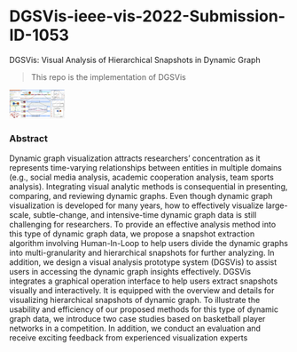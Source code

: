 # DGSVis-ieee-vis-2022-Submission-ID-1053
DGSVis: Visual Analysis of Hierarchical Snapshots in Dynamic Graph
> This repo is the implementation of DGSVis


<img src="https://github.com/BaofengChang/DGSVis/raw/main/Figs/teaser.jpg" width="100px">

### Abstract 
Dynamic graph visualization attracts researchers’ concentration as it represents time-varying relationships between entities
in multiple domains (e.g., social media analysis, academic cooperation analysis, team sports analysis). Integrating visual analytic
methods is consequential in presenting, comparing, and reviewing dynamic graphs. Even though dynamic graph visualization is
developed for many years, how to effectively visualize large-scale, subtle-change, and intensive-time dynamic graph data is still
challenging for researchers. To provide an effective analysis method into this type of dynamic graph data, we propose a snapshot
extraction algorithm involving Human-In-Loop to help users divide the dynamic graphs into multi-granularity and hierarchical snapshots
for further analyzing. In addition, we design a visual analysis prototype system (DGSVis) to assist users in accessing the dynamic
graph insights effectively. DGSVis integrates a graphical operation interface to help users extract snapshots visually and interactively.
It is equipped with the overview and details for visualizing hierarchical snapshots of dynamic graph. To illustrate the usability and
efficiency of our proposed methods for this type of dynamic graph data, we introduce two case studies based on basketball player
networks in a competition. In addition, we conduct an evaluation and receive exciting feedback from experienced visualization experts


